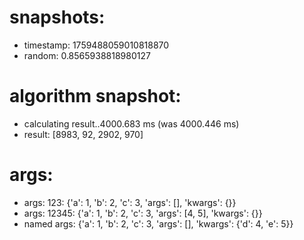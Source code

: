 # snapshots:

 * timestamp: 1759488059010818870
 * random: 0.8565938818980127

# algorithm snapshot:

 * calculating result..4000.683 ms (was 4000.446 ms)
 * result: [8983, 92, 2902, 970]

# args:

 * args: 123: {'a': 1, 'b': 2, 'c': 3, 'args': [], 'kwargs': {}}
 * args: 12345: {'a': 1, 'b': 2, 'c': 3, 'args': [4, 5], 'kwargs': {}}
 * named args: {'a': 1, 'b': 2, 'c': 3, 'args': [], 'kwargs': {'d': 4, 'e': 5}}
